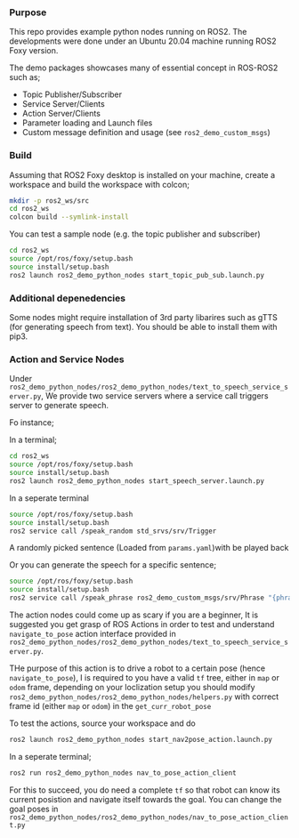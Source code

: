 ### Purpose

This repo provides example python nodes running on ROS2. The developments were done under an Ubuntu 20.04 machine running ROS2 Foxy version. 

The demo packages showcases many of essential concept in ROS-ROS2 such as; 

* Topic Publisher/Subscriber
* Service Server/Clients
* Action Server/Clients
* Parameter loading and Launch files
* Custom message definition and usage (see `ros2_demo_custom_msgs`)

### Build

Assuming that ROS2 Foxy desktop is installed on your machine, create a workspace and build the workspace with colcon;

```bash
mkdir -p ros2_ws/src
cd ros2_ws
colcon build --symlink-install
```

You can test a sample node (e.g. the topic publisher and subscriber)

```bash
cd ros2_ws
source /opt/ros/foxy/setup.bash
source install/setup.bash
ros2 launch ros2_demo_python_nodes start_topic_pub_sub.launch.py
```
### Additional depenedencies
Some nodes might require installation of 3rd party libarires such as gTTS (for generating speech from text). You should be able to install them with pip3. 

### Action and Service Nodes

Under `ros2_demo_python_nodes/ros2_demo_python_nodes/text_to_speech_service_server.py`, We provide two service servers where a service call triggers server to generate speech. 

Fo instance; 

In a terminal; 
```bash
cd ros2_ws
source /opt/ros/foxy/setup.bash
source install/setup.bash
ros2 launch ros2_demo_python_nodes start_speech_server.launch.py
```
In a seperate terminal

```bash
source /opt/ros/foxy/setup.bash
source install/setup.bash
ros2 service call /speak_random std_srvs/srv/Trigger
```
A randomly picked sentence (Loaded from `params.yaml`)with be played back 

Or you can generate the speech for a specific sentence;
```bash
source /opt/ros/foxy/setup.bash
source install/setup.bash
ros2 service call /speak_phrase ros2_demo_custom_msgs/srv/Phrase "{phrase: 'I will be Spoken'}"
```

The action nodes could come up as scary if you are a beginner, It is suggested you get grasp of ROS Actions in order to test and understand `navigate_to_pose` action interface provided in `ros2_demo_python_nodes/ros2_demo_python_nodes/text_to_speech_service_server.py`.

THe purpose of this action is to drive a robot to a certain pose (hence `navigate_to_pose`), I is required to you have a valid `tf` tree, either in `map` or `odom` frame, depending on your loclization setup you should modify `ros2_demo_python_nodes/ros2_demo_python_nodes/helpers.py` with correct frame id (either `map` or `odom`) in the `get_curr_robot_pose`

To test the actions, source your workspace and do 

```bash
ros2 launch ros2_demo_python_nodes start_nav2pose_action.launch.py
```

In a seperate terminal;

```bash
ros2 run ros2_demo_python_nodes nav_to_pose_action_client
```

For this to succeed, you do need a complete `tf` so that robot can know its current posistion and navigate itself towards the goal. You can change the goal poses in `ros2_demo_python_nodes/ros2_demo_python_nodes/nav_to_pose_action_client.py`


